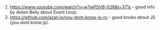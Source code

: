 1. https://www.youtube.com/watch?v=w7wPSVB-S28&t=371s - good info by Anton Beliy about Event Loop.
2. https://github.com/azat-io/you-dont-know-js-ru -  good books about JS (you dont know js).
